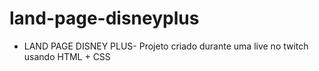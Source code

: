 # land-page-disneyplus

- LAND PAGE DISNEY PLUS- Projeto criado durante uma live no twitch usando HTML + CSS
